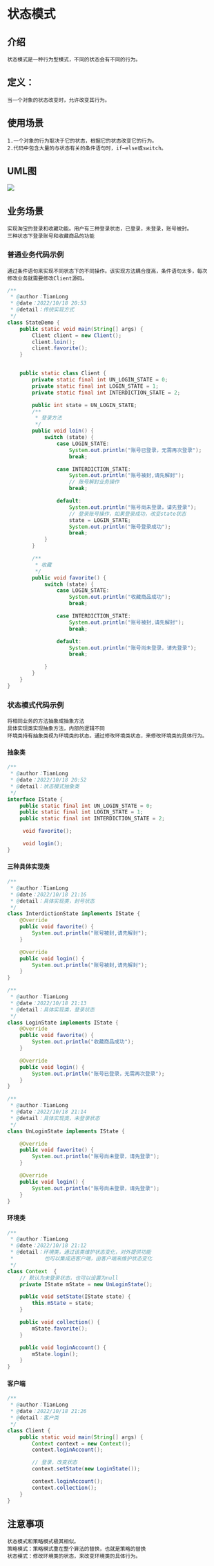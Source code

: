 # 状态模式
## 介绍
    状态模式是一种行为型模式，不同的状态会有不同的行为。

## 定义：
    当一个对象的状态改变时，允许改变其行为。

## 使用场景
    1.一个对象的行为取决于它的状态，根据它的状态改变它的行为。
    2.代码中包含大量的与状态有关的条件语句时，if—else或switch。

## UML图
![](状态模式.png)

## 业务场景
    实现淘宝的登录和收藏功能。用户有三种登录状态，已登录，未登录，账号被封。
    三种状态下登录账号和收藏商品的功能
### 普通业务代码示例
    通过条件语句来实现不同状态下的不同操作。该实现方法耦合度高，条件语句太多，每次
    修改业务就需要修改Client源码。
```java
/**
 * @author：TianLong
 * @date：2022/10/18 20:53
 * @detail：传统实现方式
 */
class StateDemo {
    public static void main(String[] args) {
        Client client = new Client();
        client.loin();
        client.favorite();
    }


    public static class Client {
        private static final int UN_LOGIN_STATE = 0;
        private static final int LOGIN_STATE = 1;
        private static final int INTERDICTION_STATE = 2;

        public int state = UN_LOGIN_STATE;
        /**
         * 登录方法
         */
        public void loin() {
            switch (state) {
                case LOGIN_STATE:
                    System.out.println("账号已登录，无需再次登录");
                    break;

                case INTERDICTION_STATE:
                    System.out.println("账号被封,请先解封");
                    // 账号解封业务操作
                    break;

                default:
                    System.out.println("账号尚未登录，请先登录");
                    // 登录账号操作，如果登录成功，改变state状态
                    state = LOGIN_STATE;
                    System.out.println("账号登录成功");
                    break;
            }
        }

        /**
         * 收藏
         */
        public void favorite() {
            switch (state) {
                case LOGIN_STATE:
                    System.out.println("收藏商品成功");
                    break;

                case INTERDICTION_STATE:
                    System.out.println("账号被封,请先解封");
                    break;

                default:
                    System.out.println("账号尚未登录，请先登录");
                    break;

            }
        }
    }
}
```
### 状态模式代码示例
    将相同业务的方法抽象成抽象方法
    具体实现类实现抽象方法，内部的逻辑不同
    环境类持有抽象类视为环境类的状态。通过修改环境类状态，来修改环境类的具体行为。
#### 抽象类
```java
/**
 * @author：TianLong
 * @date：2022/10/18 20:52
 * @detail：状态模式抽象类
 */
interface IState {
    public static final int UN_LOGIN_STATE = 0;
    public static final int LOGIN_STATE = 1;
    public static final int INTERDICTION_STATE = 2;

     void favorite();

     void login();
}
```
#### 三种具体实现类
```java
/**
 * @author：TianLong
 * @date：2022/10/18 21:16
 * @detail：具体实现类，封号状态
 */
class InterdictionState implements IState {
    @Override
    public void favorite() {
        System.out.println("账号被封,请先解封");
    }

    @Override
    public void login() {
        System.out.println("账号被封,请先解封");
    }
}
```
```java
/**
 * @author：TianLong
 * @date：2022/10/18 21:13
 * @detail：具体实现类，登录状态
 */
class LoginState implements IState {
    @Override
    public void favorite() {
        System.out.println("收藏商品成功");
    }

    @Override
    public void login() {
        System.out.println("账号已登录，无需再次登录");
    }
}
```
```java
/**
 * @author：TianLong
 * @date：2022/10/18 21:14
 * @detail：具体实现类，未登录状态
 */
class UnLoginState implements IState {

    @Override
    public void favorite() {
        System.out.println("账号尚未登录，请先登录");
    }

    @Override
    public void login() {
        System.out.println("账号尚未登录，请先登录");
    }
}
```
#### 环境类
```java
/**
 * @author：TianLong
 * @date：2022/10/18 21:12
 * @detail：环境类，通过该类维护状态变化，对外提供功能
 *          也可以集成进客户端，由客户端来维护状态变化
 */
class Context  {
    // 默认为未登录状态，也可以设置为null
    private IState mState = new UnLoginState();

    public void setState(IState state) {
        this.mState = state;
    }

    public void collection() {
        mState.favorite();
    }

    public void loginAccount() {
        mState.login();
    }
}
```
#### 客户端
```java
/**
 * @author：TianLong
 * @date：2022/10/18 21:26
 * @detail：客户类
 */
class Client {
    public static void main(String[] args) {
        Context context = new Context();
        context.loginAccount();

        // 登录，改变状态
        context.setState(new LoginState());

        context.loginAccount();
        context.collection();
    }
}
```
## 注意事项
    状态模式和策略模式极其相似。
    策略模式：策略模式重在整个算法的替换，也就是策略的替换
    状态模式：修改环境类的状态，来改变环境类的具体行为。